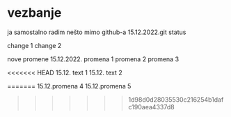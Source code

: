 # vezbanje

  ja samostalno radim nešto mimo github-a 
  15.12.2022.git status
  
change 1
change 2

nove promene 15.12.2022. 
promena 1
promena 2
promena 3

<<<<<<< HEAD
15.12. text 1
15.12. text 2

=======
15.12.promena 4
15.12.promena 5
>>>>>>> 1d98d0d28035530c216254b1dafc190aea4337d8
